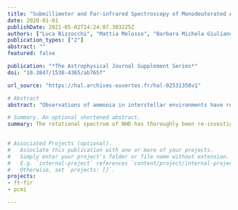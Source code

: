 ```yaml
---
title: "Submillimeter and Far-infrared Spectroscopy of Monodeuterated Amidogen Radical (NHD): Improved Rest Frequencies for Astrophysical Observations"
date: 2020-01-01
publishDate: 2021-05-02T14:24:07.303225Z
authors: ["Luca Bizzocchi", "Mattia Melosso", "Barbara Michela Giuliano", "Luca Dore", "Filippo Tamassia", martin-drumel, pirali, "Laurent Margulès", "Paola Caselli"]
publication_types: ["2"]
abstract: ""
featured: false

publication: "*The Astrophysical Journal Supplement Series*"
doi: "10.3847/1538-4365/ab765f"

url_source: "https://hal.archives-ouvertes.fr/hal-02531358v1"

# Abstract
abstract: "Observations of ammonia in interstellar environments have revealed high levels of deuteration, and all its D-containing variants, including ND<sub>3</sub>, have been detected in cold prestellar cores and around young protostars. The observation of these deuterated isotopologues is very useful for elucidating the chemical and physical processes taking place during the very early stages of star formation, as the abundance of deuterated molecules is highly enhanced in dense and cold gas. Nitrogen hydride radicals are key species lying at the very beginning of the reaction pathway leading to the formation of NH<sub>3</sub> and organic molecules of prebiotic interest, but relatively little is known about their D-bearing isotopologues. To date, only ND has been detected in interstellar gas. To aid the identification of further deuterated nitrogen radicals, we have thoroughly reinvestigated the rotational spectrum of NHD by employing two different instruments: a frequency-modulation submillimeter spectrometer operating in the THz region and a synchrotron-based Fourier-transform infrared spectrometer operating in the 50-240 cm<sup>-1</sup> frequency range. NHD was produced in a plasma of NH<sub>3</sub> and D<sub>2</sub>. A wide range of rotational energy levels have been probed thanks to the observation of high-$N$ (up to 15) and high-$K_a$ (up to 9) transitions. A global analysis including our new data and data from the literature has provided a comprehensive set of very accurate spectroscopic parameters. A highly reliable line catalog has been generated to assist archival data searches and future astronomical observations of NHD at submillimeter and THz regimes."

# Summary. An optional shortened abstract.
summary: The rotational spectrum of NHD has thoroughly been re-investigated from the submm region to the FIR.

  
# Associated Projects (optional).
#   Associate this publication with one or more of your projects.
#   Simply enter your project's folder or file name without extension.
#   E.g. `internal-project` references `content/project/internal-project/index.md`.
#   Otherwise, set `projects: []`.
projects:
- ft-fir
- pcmi

---
```


